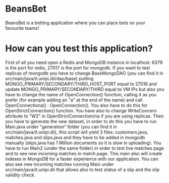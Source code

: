 # BeansBet
BeansBet is a betting application where you can place bets on your favourite teams!
# How can you test this application?
First of all you need open a Redis and MongoDB instance in localhost:
6379 is the port for redis, 27017 is the port for mongodb. If you want to test replicas of mongodb you have to change
BaseMongoDAO (you can find it in src/main/java/it.unipi.dii/dao/base) putting MONGO_PRIMARY/SECONDARY/THIRD_HOST_PORT equal to 27018
and update MONGO_PRIMARY/SECONDARY/THIRD equal to VM IPs but also you have to change the name of OpenConnection() function, calling it
as you prefer (for example adding an "a" at the end of the name) and call OpenConnectiona() : OpenConnection().
You also have to do this for OpenStrictConnection() function.
You have also to change WriteConcern attribute to "W3" in OpenStrictConnection/na if you are using replicas.
Then you have to generate the new dataset, in order to do this you have to run Main.java under "generation" folder (you can find it in src/main/java/it.unipi.dii), this script will yield 3 files: customers.java, matches.java and slips.java and they have to be added in mongodb manually (slips.java has 1 Million documents so it is slow in uploading).
You have to run Main2 (under the same folder) in order to test live matches page and to see new incoming matches in match page. This main also will create indexes in MongoDB for a faster experience with our application.
You can also see new incoming matches running Main under src/main/java/it.unipi.dii that allows also to test status of a slip and the slip validity check.
